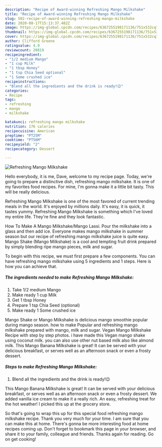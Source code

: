 ```yaml
---
description: "Recipe of Award-winning Refreshing Mango Milkshake"
title: "Recipe of Award-winning Refreshing Mango Milkshake"
slug: 502-recipe-of-award-winning-refreshing-mango-milkshake
date: 2020-08-17T15:13:37.482Z
image: https://img-global.cpcdn.com/recipes/6367255198171136/751x532cq70/refreshing-mango-milkshake-recipe-main-photo.jpg
thumbnail: https://img-global.cpcdn.com/recipes/6367255198171136/751x532cq70/refreshing-mango-milkshake-recipe-main-photo.jpg
cover: https://img-global.cpcdn.com/recipes/6367255198171136/751x532cq70/refreshing-mango-milkshake-recipe-main-photo.jpg
author: Clifford Greene
ratingvalue: 4.9
reviewcount: 20819
recipeingredient:
- "1/2 medium Mango"
- "1 cup Milk"
- "1 tbsp Honey"
- "1 tsp Chia Seed optional"
- "1 Some crushed ice"
recipeinstructions:
- "Blend all the ingredients and the drink is ready!😉"
categories:
- Recipe
tags:
- refreshing
- mango
- milkshake

katakunci: refreshing mango milkshake 
nutrition: 176 calories
recipecuisine: American
preptime: "PT25M"
cooktime: "PT56M"
recipeyield: "2"
recipecategory: Dessert

---
```



![Refreshing Mango Milkshake](https://img-global.cpcdn.com/recipes/6367255198171136/751x532cq70/refreshing-mango-milkshake-recipe-main-photo.jpg)

Hello everybody, it is me, Dave, welcome to my recipe page. Today, we're going to prepare a distinctive dish, refreshing mango milkshake. It is one of my favorites food recipes. For mine, I'm gonna make it a little bit tasty. This will be really delicious.

Refreshing Mango Milkshake is one of the most favored of current trending meals in the world. It's enjoyed by millions daily. It's easy, it is quick, it tastes yummy. Refreshing Mango Milkshake is something which I've loved my entire life. They're fine and they look fantastic.

How To Make A Mango Milkshake/Mango Lassi. Pour the milkshake into a glass and then add ice. Everyone makes mango milkshake in summer season but our recipe of refreshing mango milkshake juice is quite easy. Mango Shake (Mango Milkshake) is a cool and tempting fruit drink prepared by simply blending ripe mango pieces, milk and sugar.


To begin with this recipe, we must first prepare a few components. You can have refreshing mango milkshake using 5 ingredients and 1 steps. Here is how you can achieve that.

<!--inarticleads1-->

##### The ingredients needed to make Refreshing Mango Milkshake:

1. Take 1/2 medium Mango
1. Make ready 1 cup Milk
1. Get 1 tbsp Honey
1. Prepare 1 tsp Chia Seed (optional)
1. Make ready 1 Some crushed ice


Mango Shake or Mango Milkshake is delicious mango smoothie popular during mango season. how to make Popular and refreshing mango milkshake prepared with mango, milk and sugar. Vegan Mango Milkshake Recipe with step by step photos. i have made this Vegan mango shake using coconut milk. you can also use other nut based milk also like almond milk. This Mango Banana Milkshake is great! It can be served with your delicious breakfast, or serves well as an afternoon snack or even a frosty dessert. 

<!--inarticleads2-->

##### Steps to make Refreshing Mango Milkshake:

1. Blend all the ingredients and the drink is ready!😉


This Mango Banana Milkshake is great! It can be served with your delicious breakfast, or serves well as an afternoon snack or even a frosty dessert. We added vanilla ice cream to make it a really rich. An easy, refreshing treat for the hot weather! I picked this up at the grocery store. 

So that's going to wrap this up for this special food refreshing mango milkshake recipe. Thank you very much for your time. I am sure that you can make this at home. There's gonna be more interesting food at home recipes coming up. Don't forget to bookmark this page in your browser, and share it to your family, colleague and friends. Thanks again for reading. Go on get cooking!
